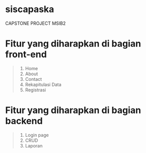 # siscapaska

CAPSTONE PROJECT MSIB2

# Fitur yang diharapkan di bagian front-end

> 1. Home
> 2. About
> 3. Contact
> 4. Rekapitulasi Data
> 5. Registrasi

# Fitur yang diharapkan di bagian backend

> 1. Login page
> 2. CRUD
> 3. Laporan
